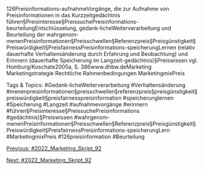 126Preisinformations-aufnahmeVorgänge, die zur Aufnahme von Preisinformationen in das Kurzzeitgedächtnis führen§Preisinteresse§PreissuchePreisinformations-beurteilungEntschlüsselung, gedank-licheWeiterverarbeitung und Beurteilung der wahrgenom-menenPreisinformationen§Preisschwellen§Referenzpreis§Preisgünstigkeit§Preiswürdigkeit§PreisfairnessPreisinformations-speicherungLernen (relativ dauerhafte Verhaltensänderung durch Erfahrung und Beobachtung) und Erinnern (dauerhafte Speicherung im Langzeit-gedächtnis)§Preiswissen
vgl. Homburg/Koschate2005a, S. 386www.dhbw.deMarketing
Marketingstrategie
Rechtliche Rahmenbedingungen
MarketingmixPreis

   Tags & Topics:
   #Gedank-licheWeiterverarbeitung
   #Verhaltensänderung
   #menenpreisinformationen§preisschwellen§referenzpreis§preisgünstigkeit§preiswürdigkeit§preisfairnesspreisinformation
   #speicherunglernen
   #Speicherung
   #Langzeit
   #aufnahmevorgänge
   #erinnern
   #führen§Preisinteresse§PreissuchePreisinformations
   #gedächtnis)§Preiswissen
   #wahrgenom-menenPreisinformationen§Preisschwellen§Referenzpreis§Preisgünstigkeit§Preiswürdigkeit§PreisfairnessPreisinformations-speicherungLern
   #MarketingmixPreis
   #126preisinformation
   #Beurteilung

[Previous: #2022_Marketing_Skript_92](2022_Marketing_Skript_92.md)

[Next: #2022_Marketing_Skript_92](2022_Marketing_Skript_92.md)